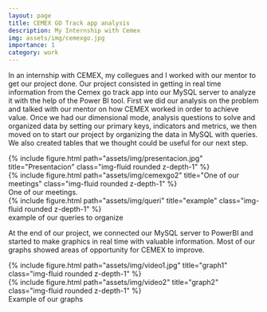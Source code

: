 ```yaml
---
layout: page
title: CEMEX GO Track app analysis
description: My Internship with Cemex
img: assets/img/cemexgo.jpg
importance: 1
category: work
---
```


In an internship with CEMEX, my collegues and I worked with our mentor to get our project done. Our project consisted in getting in real time information from the Cemex go track app into our MySQL server to analyze it with the help of the Power BI tool. First we did our analysis on the problem and talked with our mentor on how CEMEX worked in order to achieve value. Once we had our dimensional mode, analysis questions to solve and organized data by setting our primary keys, indicators and metrics, we then moved on to start our project by organizing the data in MySQL with queries. We also created tables that we thought could be useful for our next step. 

<div class="row">
    <div class="col-sm mt-3 mt-md-0">
        {% include figure.html path="assets/img/presentacion.jpg" title="Presentacion" class="img-fluid rounded z-depth-1" %}
    </div>
</div>
<div class="row">
    <div class="col-sm mt-3 mt-md-0">
        {% include figure.html path="assets/img/cemexgo2" title="One of our meetings" class="img-fluid rounded z-depth-1" %}
    </div>
</div>
<div class="caption">
    One of our meetings.
</div>
<div class="row">
    <div class="col-sm mt-3 mt-md-0">
        {% include figure.html path="assets/img/queri" title="example" class="img-fluid rounded z-depth-1" %}
    </div>
</div>
<div class="caption">
    example of our queries to organize
</div>

 At the end of our project, we connected our MySQL server to PowerBI and started to make graphics in real time with valuable information. Most of our graphs showed areas of opportunity for CEMEX to improve. 
 
<div class="row">
    <div class="col-sm mt-3 mt-md-0">
        {% include figure.html path="assets/img/video1.jpg" title="graph1" class="img-fluid rounded z-depth-1" %}
    </div>
</div>
<div class="row">
    <div class="col-sm mt-3 mt-md-0">
        {% include figure.html path="assets/img/video2" title="graph2" class="img-fluid rounded z-depth-1" %}
    </div>
</div>
<div class="caption">
    Example of our graphs
</div>
